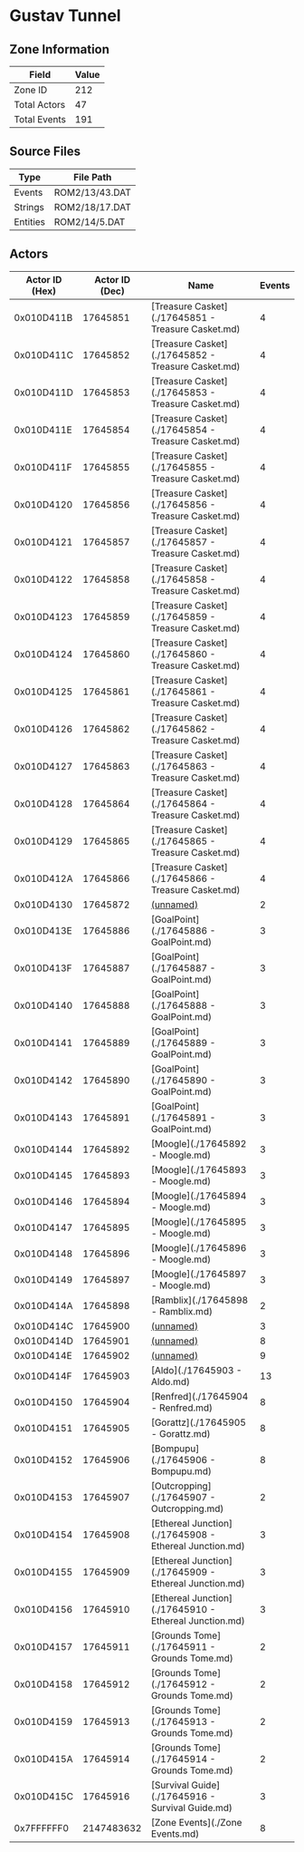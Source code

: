 # Gustav Tunnel

## Zone Information

| Field        |   Value |
|--------------|---------|
| Zone ID      |     212 |
| Total Actors |      47 |
| Total Events |     191 |

## Source Files

| Type     | File Path      |
|----------|----------------|
| Events   | ROM2/13/43.DAT |
| Strings  | ROM2/18/17.DAT |
| Entities | ROM2/14/5.DAT  |

## Actors

| Actor ID (Hex)   |   Actor ID (Dec) | Name                                                   |   Events |
|------------------|------------------|--------------------------------------------------------|----------|
| 0x010D411B       |         17645851 | [Treasure Casket](./17645851 - Treasure Casket.md)     |        4 |
| 0x010D411C       |         17645852 | [Treasure Casket](./17645852 - Treasure Casket.md)     |        4 |
| 0x010D411D       |         17645853 | [Treasure Casket](./17645853 - Treasure Casket.md)     |        4 |
| 0x010D411E       |         17645854 | [Treasure Casket](./17645854 - Treasure Casket.md)     |        4 |
| 0x010D411F       |         17645855 | [Treasure Casket](./17645855 - Treasure Casket.md)     |        4 |
| 0x010D4120       |         17645856 | [Treasure Casket](./17645856 - Treasure Casket.md)     |        4 |
| 0x010D4121       |         17645857 | [Treasure Casket](./17645857 - Treasure Casket.md)     |        4 |
| 0x010D4122       |         17645858 | [Treasure Casket](./17645858 - Treasure Casket.md)     |        4 |
| 0x010D4123       |         17645859 | [Treasure Casket](./17645859 - Treasure Casket.md)     |        4 |
| 0x010D4124       |         17645860 | [Treasure Casket](./17645860 - Treasure Casket.md)     |        4 |
| 0x010D4125       |         17645861 | [Treasure Casket](./17645861 - Treasure Casket.md)     |        4 |
| 0x010D4126       |         17645862 | [Treasure Casket](./17645862 - Treasure Casket.md)     |        4 |
| 0x010D4127       |         17645863 | [Treasure Casket](./17645863 - Treasure Casket.md)     |        4 |
| 0x010D4128       |         17645864 | [Treasure Casket](./17645864 - Treasure Casket.md)     |        4 |
| 0x010D4129       |         17645865 | [Treasure Casket](./17645865 - Treasure Casket.md)     |        4 |
| 0x010D412A       |         17645866 | [Treasure Casket](./17645866 - Treasure Casket.md)     |        4 |
| 0x010D4130       |         17645872 | [(unnamed)](./17645872.md)                             |        2 |
| 0x010D413E       |         17645886 | [GoalPoint](./17645886 - GoalPoint.md)                 |        3 |
| 0x010D413F       |         17645887 | [GoalPoint](./17645887 - GoalPoint.md)                 |        3 |
| 0x010D4140       |         17645888 | [GoalPoint](./17645888 - GoalPoint.md)                 |        3 |
| 0x010D4141       |         17645889 | [GoalPoint](./17645889 - GoalPoint.md)                 |        3 |
| 0x010D4142       |         17645890 | [GoalPoint](./17645890 - GoalPoint.md)                 |        3 |
| 0x010D4143       |         17645891 | [GoalPoint](./17645891 - GoalPoint.md)                 |        3 |
| 0x010D4144       |         17645892 | [Moogle](./17645892 - Moogle.md)                       |        3 |
| 0x010D4145       |         17645893 | [Moogle](./17645893 - Moogle.md)                       |        3 |
| 0x010D4146       |         17645894 | [Moogle](./17645894 - Moogle.md)                       |        3 |
| 0x010D4147       |         17645895 | [Moogle](./17645895 - Moogle.md)                       |        3 |
| 0x010D4148       |         17645896 | [Moogle](./17645896 - Moogle.md)                       |        3 |
| 0x010D4149       |         17645897 | [Moogle](./17645897 - Moogle.md)                       |        3 |
| 0x010D414A       |         17645898 | [Ramblix](./17645898 - Ramblix.md)                     |        2 |
| 0x010D414C       |         17645900 | [(unnamed)](./17645900.md)                             |        3 |
| 0x010D414D       |         17645901 | [(unnamed)](./17645901.md)                             |        8 |
| 0x010D414E       |         17645902 | [(unnamed)](./17645902.md)                             |        9 |
| 0x010D414F       |         17645903 | [Aldo](./17645903 - Aldo.md)                           |       13 |
| 0x010D4150       |         17645904 | [Renfred](./17645904 - Renfred.md)                     |        8 |
| 0x010D4151       |         17645905 | [Gorattz](./17645905 - Gorattz.md)                     |        8 |
| 0x010D4152       |         17645906 | [Bompupu](./17645906 - Bompupu.md)                     |        8 |
| 0x010D4153       |         17645907 | [Outcropping](./17645907 - Outcropping.md)             |        2 |
| 0x010D4154       |         17645908 | [Ethereal Junction](./17645908 - Ethereal Junction.md) |        3 |
| 0x010D4155       |         17645909 | [Ethereal Junction](./17645909 - Ethereal Junction.md) |        3 |
| 0x010D4156       |         17645910 | [Ethereal Junction](./17645910 - Ethereal Junction.md) |        3 |
| 0x010D4157       |         17645911 | [Grounds Tome](./17645911 - Grounds Tome.md)           |        2 |
| 0x010D4158       |         17645912 | [Grounds Tome](./17645912 - Grounds Tome.md)           |        2 |
| 0x010D4159       |         17645913 | [Grounds Tome](./17645913 - Grounds Tome.md)           |        2 |
| 0x010D415A       |         17645914 | [Grounds Tome](./17645914 - Grounds Tome.md)           |        2 |
| 0x010D415C       |         17645916 | [Survival Guide](./17645916 - Survival Guide.md)       |        3 |
| 0x7FFFFFF0       |       2147483632 | [Zone Events](./Zone Events.md)                        |        8 |